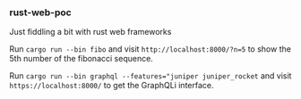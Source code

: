 ### rust-web-poc
Just fiddling a bit with rust web frameworks

Run `cargo run --bin fibo` and visit `http://localhost:8000/?n=5` 
to show the 5th number of the fibonacci sequence.

Run `cargo run --bin graphql --features="juniper juniper_rocket` and
visit `https://localhost:8000/` to get the GraphQLi interface.
